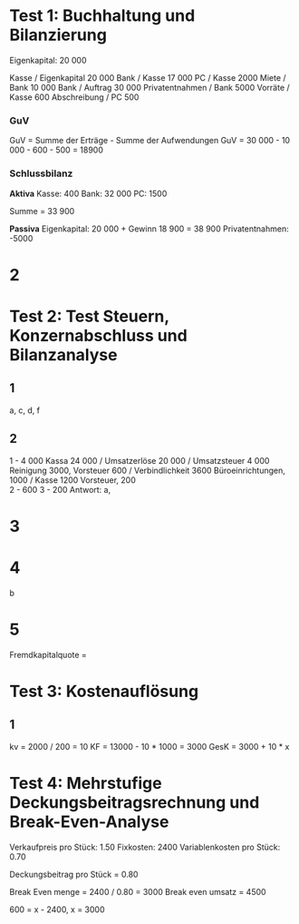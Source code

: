 # Test 1: Buchhaltung und Bilanzierung

Eigenkapital: 20 000

Kasse / Eigenkapital 20 000
Bank / Kasse 17 000
PC / Kasse 2000
Miete / Bank 10 000
Bank / Auftrag 30 000
Privatentnahmen / Bank 5000
Vorräte / Kasse 600
Abschreibung / PC 500

### GuV

GuV = Summe der Erträge - Summe der Aufwendungen
GuV = 30 000 - 10 000 - 600 - 500 = 18900

### Schlussbilanz

**Aktiva**
Kasse: 400
Bank: 32 000
PC: 1500

Summe = 33 900

**Passiva**
Eigenkapital: 20 000 + Gewinn 18 900 = 38 900
Privatentnahmen: -5000

# 2



# Test 2: Test Steuern, Konzernabschluss und Bilanzanalyse

## 1
a, c, d, f

## 2
1 - 4 000
Kassa 24 000 / Umsatzerlöse 20 000
	        / Umsatzsteuer 4 000
Reinigung 3000, Vorsteuer 600 / Verbindlichkeit 3600 
Büroeinrichtungen, 1000 / Kasse 1200
Vorsteuer, 200                      
2 - 600
3 - 200
Antwort: a, 

# 3

# 4
b

# 5
Fremdkapitalquote = 

# Test 3: Kostenauflösung
## 1

kv = 2000 / 200 = 10
KF = 13000 - 10 * 1000 = 3000
GesK = 3000 + 10 * x

# Test 4: Mehrstufige Deckungsbeitragsrechnung und Break-Even-Analyse

Verkaufpreis pro Stück: 1.50 
Fixkosten: 2400
Variablenkosten pro Stück: 0.70 

Deckungsbeitrag pro Stück = 0.80

Break Even menge = 2400 / 0.80 = 3000
Break even umsatz = 4500

600 = x - 2400, x = 3000